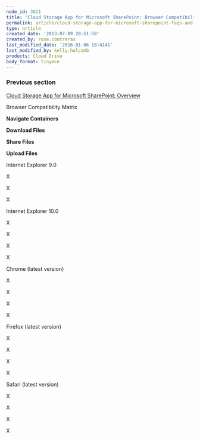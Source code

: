```yaml
---
node_id: 3611
title: 'Cloud Storage App for Microsoft SharePoint: Browser Compatibility Matrix'
permalink: article/cloud-storage-app-for-microsoft-sharepoint-faqs-and-compatibility-matrix
type: article
created_date: '2013-07-09 20:51:58'
created_by: rose.contreras
last_modified_date: '2016-01-06 18:4141'
last_modified_by: kelly.holcomb
products: Cloud Drive
body_format: tinymce
---
```


### Previous section

[Cloud Storage App for Microsoft SharePoint:
Overview](http://www.rackspace.com/knowledge_center/article/cloud-storage-app-for-microsoft-sharepoint-overview)

 

Browser Compatibility Matrix

 

**Navigate Containers**

**Download Files**

**Share Files**

**Upload Files**

Internet Explorer 9.0

X

X

X

 

Internet Explorer 10.0

X

X

X

X

Chrome (latest version)

X

X

X

X

Firefox (latest version)

X

X

X

X

Safari (latest version)

X

X

X

X

 

 

